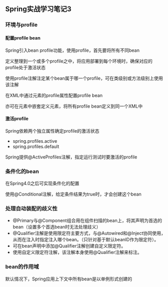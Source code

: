 ## Spring实战学习笔记3

### 环境与profile

#### 配置profile bean

Spring引入bean profile功能，使用profile，首先要将所有不同bean

定义整理到一个或多个profile之中，将应用部署到每个环境时，确保对应的profile处于激活状态

使用profile注解注定某个bean属于哪一个profile，可在类级别或方法级别上使用该注解

在XML中通过<beans>元素的profile属性配置profile bean

亦可在<beans>元素中嵌套定义<benas>元素，将所有profile bean定义到同一个XML中

#### 激活profile

Spring依赖两个独立属性确定profile的激活状态

* spring.profiles.active
* spring.profiles.default

Spring提供@ActiveProfiles注解，指定运行测试时要激活的profile

### 条件化的bean

在Spring4.0之后可实现条件化的配置

使用@Conditional注解，给定条件结果为true时，才会创建这个bean

### 处理自动装配的歧义性

* @Primary与@Component组合用在组件扫描的bean上，将其声明为首选的bean（设置多个首选bean时无法处理歧义）
* @Qualifier注解是使用限定符主要方式，与@Autowired和@Inject协同使用，从而在注入时指定注入哪个bean。（只针对基于默认beanID作为限定符）。
* 可在bean声明中添加@Qualifier注解创建自定义限定符。
* 使用自定义限定符注解，该注解本身使用@Qualifier注解来标注。

### bean的作用域

默认情况下，Spring应用上下文中所有bean是以单例形式创建的